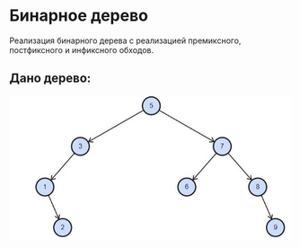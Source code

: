 # Бинарное дерево
Реализация бинарного дерева с реализацией премиксного, постфиксного и инфиксного обходов.

## Дано дерево:
![Иллюстрация к проекту](https://github.com/Haxend/BinaryTree_Test/blob/master/%D0%A1%D0%BD%D0%B8%D0%BC%D0%BE%D0%BA.JPG)
